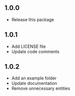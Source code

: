 ## 1.0.0

- Release this package

## 1.0.1

- Add LICENSE file
- Update code comments

## 1.0.2

- Add an example folder
- Update documentation
- Remove unnecessary entities
